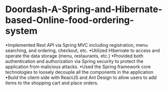 # Doordash-A-Spring-and-Hibernate-based-Online-food-ordering-system

•Implemented Rest API via Spring MVC including registration, menu searching, and ordering, checkout, etc.
•Utilized Hibernate to access and operate the data storage (menu, restaurants, etc.)
•Provided both authentication and authorization via Spring security to protect the application from malicious attacks.
•Used the Spring framework core technologies to loosely decouple all the components in the application
•Build the client-side with ReactJS and Ant Design to allow users to add items to the shopping cart and place orders.
